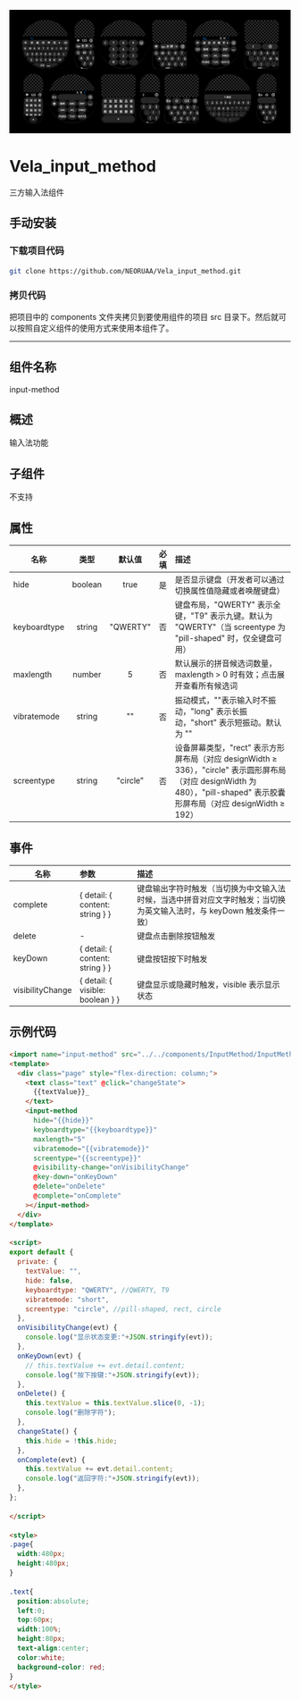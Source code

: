 ![预览图](prew.png)

# Vela_input_method
 三⽅输⼊法组件

## 手动安装

### 下载项目代码

```bash
git clone https://github.com/NEORUAA/Vela_input_method.git
```

### 拷贝代码
把项目中的 components 文件夹拷贝到要使用组件的项目 src 目录下。然后就可以按照自定义组件的使用方式来使用本组件了。

---

## 组件名称
input-method

## 概述
输⼊法功能

## ⼦组件
不⽀持

## 属性
| 名称 | 类型 | 默认值 | 必填 | 描述 |
| --------  | :----:  | :----:  | :----:  | :---- |
| hide | boolean | true | 是 | 是否显⽰键盘（开发者可以通过切换属性值隐藏或者唤醒键盘） |
| keyboardtype | string | "QWERTY" | 否 | 键盘布局，"QWERTY" 表⽰全键，"T9" 表⽰九键。默认为 "QWERTY"（当 screentype 为 "pill-shaped" 时，仅全键盘可用） |
| maxlength | number | 5 | 否 | 默认展⽰的拼⾳候选词数量， maxlength > 0 时有效；点击展开查看所有候选词 |
| vibratemode | string | "" | 否 | 振动模式，""表⽰输⼊时不振动，"long" 表⽰⻓振动，"short" 表⽰短振动。默认为 "" |
| screentype | string | "circle" | 否 | 设备屏幕类型，"rect" 表示方形屏布局（对应 designWidth ≥ 336），"circle" 表示圆形屏布局（对应 designWidth 为 480），"pill-shaped" 表示胶囊形屏布局（对应 designWidth ≥ 192） |

## 事件
| 名称 | 参数 | 描述 |
| --------  | :-----  | :---- |
| complete | { detail: { content: string } } | 键盘输出字符时触发（当切换为中⽂输⼊法时候，当选中拼⾳对应⽂字时触发；当切换为英⽂输⼊法时，与 keyDown 触发条件⼀致）|
| delete | - | 键盘点击删除按钮触发 |
| keyDown | { detail: { content: string } } | 键盘按钮按下时触发 |
| visibilityChange | { detail: { visible: boolean } } | 键盘显示或隐藏时触发，visible 表⽰显示状态 |

## ⽰例代码
```html
<import name="input-method" src="../../components/InputMethod/InputMethod.ux"></import>
<template>
  <div class="page" style="flex-direction: column;">
    <text class="text" @click="changeState">
      {{textValue}}_
    </text>
    <input-method
      hide="{{hide}}"
      keyboardtype="{{keyboardtype}}"
      maxlength="5"
      vibratemode="{{vibratemode}}"
      screentype="{{screentype}}"
      @visibility-change="onVisibilityChange"
      @key-down="onKeyDown"
      @delete="onDelete"
      @complete="onComplete"
    ></input-method>
  </div>
</template>

<script>
export default {
  private: {
    textValue: "",
    hide: false,
    keyboardtype: "QWERTY", //QWERTY, T9
    vibratemode: "short",
    screentype: "circle", //pill-shaped, rect, circle
  },
  onVisibilityChange(evt) {
    console.log("显示状态变更:"+JSON.stringify(evt));
  },
  onKeyDown(evt) {
    // this.textValue += evt.detail.content;
    console.log("按下按键:"+JSON.stringify(evt));
  },
  onDelete() {
    this.textValue = this.textValue.slice(0, -1);
    console.log("删除字符");
  },
  changeState() {
    this.hide = !this.hide;
  },
  onComplete(evt) {
    this.textValue += evt.detail.content;
    console.log("返回字符:"+JSON.stringify(evt));
  },
};

</script>

<style>
.page{
  width:480px;
  height:480px;
}

.text{
  position:absolute;
  left:0;
  top:60px;
  width:100%;
  height:80px;
  text-align:center;
  color:white;
  background-color: red;
}
</style>
```
